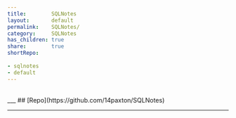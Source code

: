 ```yaml
---
title:        SQLNotes              
layout:       default              
permalink:    SQLNotes/              
category:     SQLNotes              
has_children: true              
share:        true              
shortRepo:            
            
- sqlnotes      
- default             
---
```

    
<br/>              
___              
## [Repo](https://github.com/14paxton/SQLNotes)              
    
***